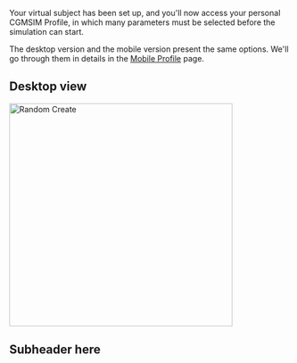 Your virtual subject has been set up, and you'll now access your personal CGMSIM Profile, in which many parameters must be selected before the simulation can start.

The desktop version and the mobile version present the same options. We'll go through them in details in the [Mobile Profile](profile-mobile.md) page.
## Desktop view
<img src="/img/profile-desktop.jpg" alt="Random Create" width="400"/>

## Subheader here

<br>
